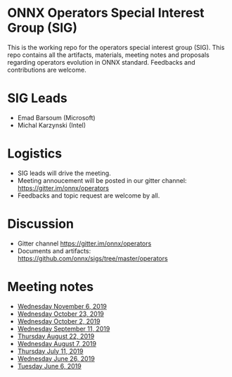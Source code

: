 # ONNX Operators Special Interest Group (SIG)

This is the working repo for the operators special interest group (SIG). This repo contains all the artifacts, materials, meeting notes and proposals regarding operators evolution in ONNX standard. Feedbacks and contributions are welcome.

# SIG Leads

* Emad Barsoum (Microsoft)
* Michal Karzynski (Intel)

# Logistics

* SIG leads will drive the meeting.
* Meeting annoucement will be posted in our gitter channel: https://gitter.im/onnx/operators
* Feedbacks and topic request are welcome by all.

# Discussion

* Gitter channel https://gitter.im/onnx/operators
* Documents and artifacts: https://github.com/onnx/sigs/tree/master/operators

# Meeting notes

* [Wednesday November 6, 2019](https://github.com/onnx/sigs/blob/master/operators/meetings/009-20191106.md)
* [Wednesday October 23, 2019](https://github.com/onnx/sigs/blob/master/operators/meetings/008-20191023.md)
* [Wednesday October 2, 2019](https://github.com/onnx/sigs/blob/master/operators/meetings/007-20191002.md)
* [Wednesday September 11, 2019](https://github.com/onnx/sigs/blob/master/operators/meetings/006-20190911.md)
* [Thursday August 22, 2019](https://github.com/onnx/sigs/blob/master/operators/meetings/005-20190822.md)
* [Wednesday August 7, 2019](https://github.com/onnx/sigs/blob/master/operators/meetings/004-20190807.md)
* [Thursday July 11, 2019](https://github.com/onnx/sigs/blob/master/operators/meetings/003-20190711.md)
* [Wednesday June 26, 2019](https://github.com/onnx/sigs/blob/master/operators/meetings/002-20190626.md)
* [Tuesday June 6, 2019](https://github.com/onnx/sigs/blob/master/operators/meetings/001-20190611.md)

